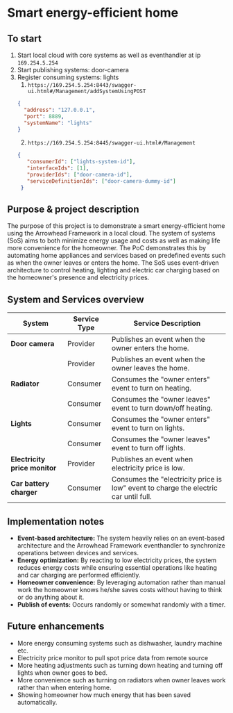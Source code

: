 # Smart energy-efficient home

## To start
1. Start local cloud with core systems as well as eventhandler at ip `169.254.5.254`
2. Start publishing systems: door-camera
3. Register consuming systems: lights
    1. `https://169.254.5.254:8443/swagger-ui.html#/Management/addSystemUsingPOST`
    ```json
    {
      "address": "127.0.0.1",
      "port": 8889,
      "systemName": "lights"
   }
   ```
    2. `https://169.254.5.254:8445/swagger-ui.html#/Management`
   ```json
   {    
      "consumerId": ["lights-system-id"],
      "interfaceIds": [1],
      "providerIds": ["door-camera-id"],
      "serviceDefinitionIds": ["door-camera-dummy-id"]
    }
   ```

## Purpose & project description
The purpose of this project is to demonstrate a smart energy-efficient home using the Arrowhead Framework in a local cloud. The system of systems (SoS) aims to both minimize energy usage and costs as well as making life more convenience for the homeowner. The PoC demonstrates this by automating home appliances and services based on predefined events such as when the owner leaves or enters the home. The SoS uses event-driven architecture to control heating, lighting and electric car charging based on the homeowner's presence and electricity prices.

## System and Services overview

| **System**                  | **Service Type** | **Service Description**                                                                                              |
|-----------------------------|------------------|----------------------------------------------------------------------------------------------------------------------|
| **Door camera**             | Provider         | Publishes an event when the owner enters the home.                                                                   |
|                             | Provider         | Publishes an event when the owner leaves the home.                                                                   |
| **Radiator**                | Consumer         | Consumes the "owner enters" event to turn on heating.                                                                |
|                             | Consumer         | Consumes the "owner leaves" event to turn down/off heating.                                                          |
| **Lights**                  | Consumer         | Consumes the "owner enters" event to turn on lights.                                                                |
|                             | Consumer         | Consumes the "owner leaves" event to turn off lights.                                                                 |
| **Electricity price monitor**| Provider         | Publishes an event when electricity price is low. |
| **Car battery charger**     | Consumer         | Consumes the "electricity price is low" event to charge the electric car until full.                                 |

## Implementation notes
- **Event-based architecture:** The system heavily relies on an event-based architecture and the Arrowhead Framework eventhandler to synchronize operations between devices and services.
- **Energy optimization:** By reacting to low electricity prices, the system reduces energy costs while ensuring essential operations like heating and car charging are performed efficiently.
- **Homeowner convenience:** By leveraging automation rather than manual work the homeowner knows he/she saves costs without having to think or do anything about it.
- **Publish of events:** Occurs randomly or somewhat randomly with a timer.

## Future enhancements
- More energy consuming systems such as dishwasher, laundry machine etc.
- Electricity price monitor to pull spot price data from remote source
- More heating adjustments such as turning down heating and turning off lights when owner goes to bed.
- More convenience such as turning on radiators when owner leaves work rather than when entering home.
- Showing homeowner how much energy that has been saved automatically.
